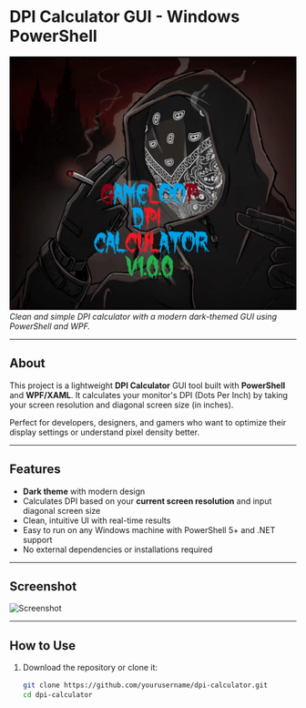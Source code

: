 # DPI Calculator GUI - Windows PowerShell

![DPI Calculator Banner](https://raw.githubusercontent.com/CRTYPUBG/GameLoop-DPI-Optimizer/refs/heads/main/ic/icon.jpg)  
*Clean and simple DPI calculator with a modern dark-themed GUI using PowerShell and WPF.*

---

## About

This project is a lightweight **DPI Calculator** GUI tool built with **PowerShell** and **WPF/XAML**. It calculates your monitor's DPI (Dots Per Inch) by taking your screen resolution and diagonal screen size (in inches).

Perfect for developers, designers, and gamers who want to optimize their display settings or understand pixel density better.

---

## Features

- **Dark theme** with modern design  
- Calculates DPI based on your **current screen resolution** and input diagonal screen size  
- Clean, intuitive UI with real-time results  
- Easy to run on any Windows machine with PowerShell 5+ and .NET support  
- No external dependencies or installations required  

---

## Screenshot

![Screenshot](https://user-images.githubusercontent.com/yourusername/screenshot.png)

---

## How to Use

1. Download the repository or clone it:

   ```bash
   git clone https://github.com/yourusername/dpi-calculator.git
   cd dpi-calculator
